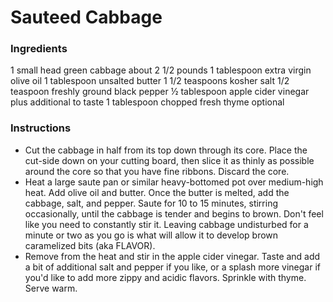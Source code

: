 # Sauteed Cabbage

### Ingredients
1 small head green cabbage about 2 1/2 pounds
1 tablespoon extra virgin olive oil
1 tablespoon unsalted butter
1 1/2 teaspoons kosher salt
1/2 teaspoon freshly ground black pepper
½ tablespoon apple cider vinegar plus additional to taste
1 tablespoon chopped fresh thyme optional

### Instructions
- Cut the cabbage in half from its top down through its core. Place the cut-side down on your cutting board, then slice it as thinly as possible around the core so that you have fine ribbons. Discard the core.
- Heat a large saute pan or similar heavy-bottomed pot over medium-high heat. Add olive oil and butter. Once the butter is melted, add the cabbage, salt, and pepper. Saute for 10 to 15 minutes, stirring occasionally, until the cabbage is tender and begins to brown. Don't feel like you need to constantly stir it. Leaving cabbage undisturbed for a minute or two as you go is what will allow it to develop brown caramelized bits (aka FLAVOR).
- Remove from the heat and stir in the apple cider vinegar. Taste and add a bit of additional salt and pepper if you like, or a splash more vinegar if you'd like to add more zippy and acidic flavors. Sprinkle with thyme. Serve warm.